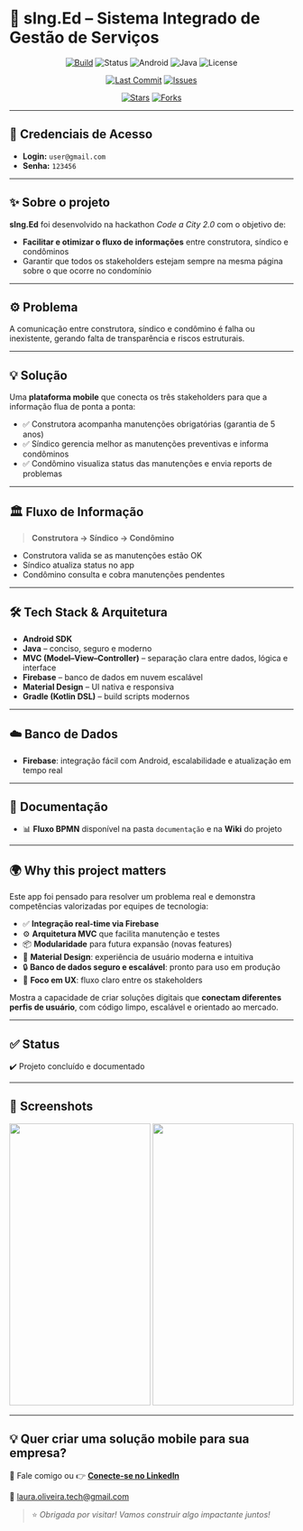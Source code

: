 # 🏢 sIng.Ed – Sistema Integrado de Gestão de Serviços

<div align="center">

[![Build](https://img.shields.io/badge/build-passing-brightgreen.svg)](https://github.com/Laura-Oliveira/sIng.Ed/actions)
![Status](https://img.shields.io/badge/Status-Complete-brightgreen)
![Android](https://img.shields.io/badge/Android-OS-green?style=plastic&logo=android)
![Java](https://img.shields.io/badge/Java-11-orange?style=plastic&logo=openjdk)
![License](https://img.shields.io/badge/license-MIT-blue.svg?style=plastic)

</div> 

<div align="center">

[![Last Commit](https://img.shields.io/github/last-commit/Laura-Oliveira/HackathonCodeCity/master)](https://github.com/Laura-Oliveira/HackathonCodeCity/commits/master)
[![Issues](https://img.shields.io/github/issues/Laura-Oliveira/HackathonCodeCity)](https://github.com/Laura-Oliveira/HackathonCodeCity/issues)

[![Stars](https://img.shields.io/github/stars/Laura-Oliveira/HackathonCodeCity?style=social)](https://github.com/Laura-Oliveira/HackathonCodeCity/stargazers)
[![Forks](https://img.shields.io/github/forks/Laura-Oliveira/HackathonCodeCity?style=social)](https://github.com/Laura-Oliveira/HackathonCodeCity/fork)

</div>

---

## 🔑 **Credenciais de Acesso**
- **Login:** `user@gmail.com`  
- **Senha:** `123456`

---

## ✨ **Sobre o projeto**
**sIng.Ed** foi desenvolvido na hackathon *Code a City 2.0* com o objetivo de:
- **Facilitar e otimizar o fluxo de informações** entre construtora, síndico e condôminos
- Garantir que todos os stakeholders estejam sempre na mesma página sobre o que ocorre no condomínio

---

## ⚙️ **Problema**
A comunicação entre construtora, síndico e condômino é falha ou inexistente, gerando falta de transparência e riscos estruturais.

---

## 💡 **Solução**
Uma **plataforma mobile** que conecta os três stakeholders para que a informação flua de ponta a ponta:

- ✅ Construtora acompanha manutenções obrigatórias (garantia de 5 anos)
- ✅ Síndico gerencia melhor as manutenções preventivas e informa condôminos
- ✅ Condômino visualiza status das manutenções e envia reports de problemas

---

## 🏛 **Fluxo de Informação**
> **Construtora → Síndico → Condômino**  
- Construtora valida se as manutenções estão OK
- Síndico atualiza status no app
- Condômino consulta e cobra manutenções pendentes

---

## 🛠 **Tech Stack & Arquitetura**
- **Android SDK**
- **Java** – conciso, seguro e moderno
- **MVC (Model–View–Controller)** – separação clara entre dados, lógica e interface
- **Firebase** – banco de dados em nuvem escalável
- **Material Design** – UI nativa e responsiva
- **Gradle (Kotlin DSL)** – build scripts modernos

---

## ☁️ **Banco de Dados**
- **Firebase**: integração fácil com Android, escalabilidade e atualização em tempo real

---

## 📝 **Documentação**
- 📊 **Fluxo BPMN** disponível na pasta `documentação` e na **Wiki** do projeto

---

## 🌍 **Why this project matters**
Este app foi pensado para resolver um problema real e demonstra competências valorizadas por equipes de tecnologia:
- ✅ **Integração real-time via Firebase**
- ⚙️ **Arquitetura MVC** que facilita manutenção e testes
- 📦 **Modularidade** para futura expansão (novas features)
- 🎨 **Material Design**: experiência de usuário moderna e intuitiva
- 🔒 **Banco de dados seguro e escalável**: pronto para uso em produção
- 📱 **Foco em UX**: fluxo claro entre os stakeholders

Mostra a capacidade de criar soluções digitais que **conectam diferentes perfis de usuário**, com código limpo, escalável e orientado ao mercado.

---

## ✅ **Status**
✔️ Projeto concluído e documentado

---

## 📱 **Screenshots**
<p align="center">
  <img src="./img/print_1.jpg" width="250" height="500"/>
  <img src="./img/print_2.jpg" width="250" height="500"/>
</p>

---

## 💡 Quer criar uma solução mobile para sua empresa?
📩 Fale comigo ou 👉 [**Conecte-se no LinkedIn**](https://www.linkedin.com/in/laura-oliveira-mobile/)

📩 laura.oliveira.tech@gmail.com

> ⭐ *Obrigada por visitar! Vamos construir algo impactante juntos!*